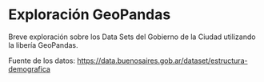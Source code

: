 # Exploración GeoPandas
Breve exploración sobre los Data Sets del Gobierno de la Ciudad utilizando la libería GeoPandas.

Fuente de los datos: https://data.buenosaires.gob.ar/dataset/estructura-demografica

